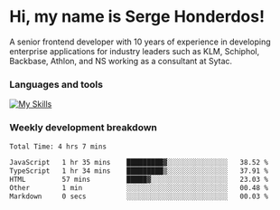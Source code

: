 # Hi, my name is Serge Honderdos!

A senior frontend developer with 10 years of experience in developing enterprise applications for industry leaders such as KLM, Schiphol, Backbase, Athlon, and NS working as a consultant at Sytac.

### Languages and tools
[![My Skills](https://skillicons.dev/icons?i=js,ts,angular,react,vue,nodejs,sqlite,postgres,mongodb,git,azure)](#)

### Weekly development breakdown
<!--START_SECTION:waka-->

```txt
Total Time: 4 hrs 7 mins

JavaScript   1 hr 35 mins    █████████▓░░░░░░░░░░░░░░░   38.52 %
TypeScript   1 hr 34 mins    █████████▒░░░░░░░░░░░░░░░   37.91 %
HTML         57 mins         █████▓░░░░░░░░░░░░░░░░░░░   23.03 %
Other        1 min           ░░░░░░░░░░░░░░░░░░░░░░░░░   00.48 %
Markdown     0 secs          ░░░░░░░░░░░░░░░░░░░░░░░░░   00.03 %
```

<!--END_SECTION:waka-->
